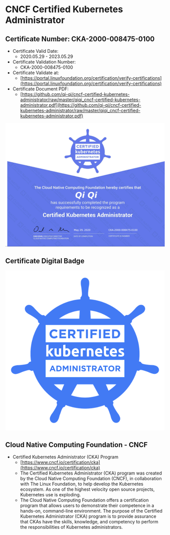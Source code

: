 # CNCF Certified Kubernetes Administrator

## Certificate Number: CKA-2000-008475-0100
- Certificate Valid Date: 
  - 2020.05.29 - 2023.05.29
- Certificate Validation Number: 
  - CKA-2000-008475-0100
- Certificate Validate at:
  - [https://portal.linuxfoundation.org/certification/verify-certifications](https://portal.linuxfoundation.org/certification/verify-certifications)
- Certificate Document PDF:
  - [https://github.com/qi-qi/cncf-certified-kubernetes-administrator/raw/master/qiqi_cncf-certified-kubernetes-administrator.pdf](https://github.com/qi-qi/cncf-certified-kubernetes-administrator/raw/master/qiqi_cncf-certified-kubernetes-administrator.pdf)

![](https://github.com/qi-qi/cncf-certified-kubernetes-administrator/raw/master/qiqi_cncf-certified-kubernetes-administrator.jpg)

## Certificate Digital Badge
![](https://github.com/qi-qi/cncf-certified-kubernetes-administrator/raw/master/cncf-certified-kubernetes-administrator-digital-badge.png)

## Cloud Native Computing Foundation - CNCF
- Certified Kubernetes Administrator (CKA) Program
  - [https://www.cncf.io/certification/cka](https://www.cncf.io/certification/cka)
  - The Certified Kubernetes Administrator (CKA) program was created by the Cloud Native Computing Foundation (CNCF), in collaboration with The Linux Foundation, to help develop the Kubernetes ecosystem. As one of the highest velocity open source projects, Kubernetes use is exploding.
  - The Cloud Native Computing Foundation offers a certification program that allows users to demonstrate their competence in a hands-on, command-line environment. The purpose of the Certified Kubernetes Administrator (CKA) program is to provide assurance that CKAs have the skills, knowledge, and competency to perform the responsibilities of Kubernetes administrators.